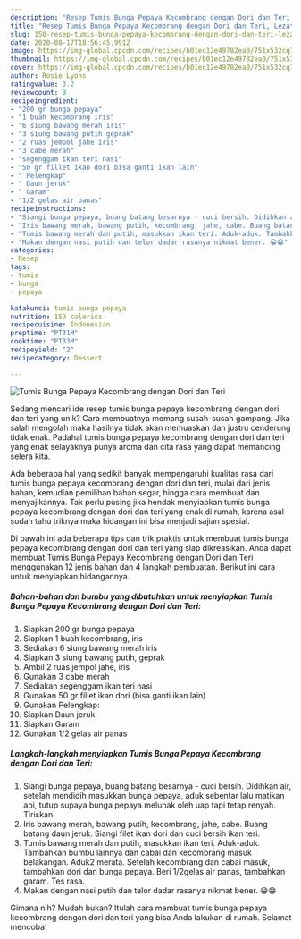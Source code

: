 ```yaml
---
description: "Resep Tumis Bunga Pepaya Kecombrang dengan Dori dan Teri, Lezat Sekali"
title: "Resep Tumis Bunga Pepaya Kecombrang dengan Dori dan Teri, Lezat Sekali"
slug: 150-resep-tumis-bunga-pepaya-kecombrang-dengan-dori-dan-teri-lezat-sekali
date: 2020-08-17T18:56:45.991Z
image: https://img-global.cpcdn.com/recipes/b01ec12e49782ea0/751x532cq70/tumis-bunga-pepaya-kecombrang-dengan-dori-dan-teri-foto-resep-utama.jpg
thumbnail: https://img-global.cpcdn.com/recipes/b01ec12e49782ea0/751x532cq70/tumis-bunga-pepaya-kecombrang-dengan-dori-dan-teri-foto-resep-utama.jpg
cover: https://img-global.cpcdn.com/recipes/b01ec12e49782ea0/751x532cq70/tumis-bunga-pepaya-kecombrang-dengan-dori-dan-teri-foto-resep-utama.jpg
author: Rosie Lyons
ratingvalue: 3.2
reviewcount: 9
recipeingredient:
- "200 gr bunga pepaya"
- "1 buah kecombrang iris"
- "6 siung bawang merah iris"
- "3 siung bawang putih geprak"
- "2 ruas jempol jahe iris"
- "3 cabe merah"
- "segenggam ikan teri nasi"
- "50 gr fillet ikan dori bisa ganti ikan lain"
- " Pelengkap"
- " Daun jeruk"
- " Garam"
- "1/2 gelas air panas"
recipeinstructions:
- "Siangi bunga pepaya, buang batang besarnya - cuci bersih. Didihkan air, setelah mendidih masukkan bunga pepaya, aduk sebentar lalu matikan api, tutup supaya bunga pepaya melunak oleh uap tapi tetap renyah. Tiriskan."
- "Iris bawang merah, bawang putih, kecombrang, jahe, cabe. Buang batang daun jeruk. Siangi filet ikan dori dan cuci bersih ikan teri."
- "Tumis bawang merah dan putih, masukkan ikan teri. Aduk-aduk. Tambahkan bumbu lainnya dan cabai dan kecombrang masuk belakangan. Aduk2 merata. Setelah kecombrang dan cabai masuk, tambahkan dori dan bunga pepaya. Beri 1/2gelas air panas, tambahkan garam. Tes rasa."
- "Makan dengan nasi putih dan telor dadar rasanya nikmat bener. 😁😁"
categories:
- Resep
tags:
- tumis
- bunga
- pepaya

katakunci: tumis bunga pepaya 
nutrition: 159 calories
recipecuisine: Indonesian
preptime: "PT31M"
cooktime: "PT33M"
recipeyield: "2"
recipecategory: Dessert

---
```



![Tumis Bunga Pepaya Kecombrang dengan Dori dan Teri](https://img-global.cpcdn.com/recipes/b01ec12e49782ea0/751x532cq70/tumis-bunga-pepaya-kecombrang-dengan-dori-dan-teri-foto-resep-utama.jpg)

Sedang mencari ide resep tumis bunga pepaya kecombrang dengan dori dan teri yang unik? Cara membuatnya memang susah-susah gampang. Jika salah mengolah maka hasilnya tidak akan memuaskan dan justru cenderung tidak enak. Padahal tumis bunga pepaya kecombrang dengan dori dan teri yang enak selayaknya punya aroma dan cita rasa yang dapat memancing selera kita.

Ada beberapa hal yang sedikit banyak mempengaruhi kualitas rasa dari tumis bunga pepaya kecombrang dengan dori dan teri, mulai dari jenis bahan, kemudian pemilihan bahan segar, hingga cara membuat dan menyajikannya. Tak perlu pusing jika hendak menyiapkan tumis bunga pepaya kecombrang dengan dori dan teri yang enak di rumah, karena asal sudah tahu triknya maka hidangan ini bisa menjadi sajian spesial.




Di bawah ini ada beberapa tips dan trik praktis untuk membuat tumis bunga pepaya kecombrang dengan dori dan teri yang siap dikreasikan. Anda dapat membuat Tumis Bunga Pepaya Kecombrang dengan Dori dan Teri menggunakan 12 jenis bahan dan 4 langkah pembuatan. Berikut ini cara untuk menyiapkan hidangannya.

<!--inarticleads1-->

##### Bahan-bahan dan bumbu yang dibutuhkan untuk menyiapkan Tumis Bunga Pepaya Kecombrang dengan Dori dan Teri:

1. Siapkan 200 gr bunga pepaya
1. Siapkan 1 buah kecombrang, iris
1. Sediakan 6 siung bawang merah iris
1. Siapkan 3 siung bawang putih, geprak
1. Ambil 2 ruas jempol jahe, iris
1. Gunakan 3 cabe merah
1. Sediakan segenggam ikan teri nasi
1. Gunakan 50 gr fillet ikan dori (bisa ganti ikan lain)
1. Gunakan  Pelengkap:
1. Siapkan  Daun jeruk
1. Siapkan  Garam
1. Gunakan 1/2 gelas air panas




<!--inarticleads2-->

##### Langkah-langkah menyiapkan Tumis Bunga Pepaya Kecombrang dengan Dori dan Teri:

1. Siangi bunga pepaya, buang batang besarnya - cuci bersih. Didihkan air, setelah mendidih masukkan bunga pepaya, aduk sebentar lalu matikan api, tutup supaya bunga pepaya melunak oleh uap tapi tetap renyah. Tiriskan.
1. Iris bawang merah, bawang putih, kecombrang, jahe, cabe. Buang batang daun jeruk. Siangi filet ikan dori dan cuci bersih ikan teri.
1. Tumis bawang merah dan putih, masukkan ikan teri. Aduk-aduk. Tambahkan bumbu lainnya dan cabai dan kecombrang masuk belakangan. Aduk2 merata. Setelah kecombrang dan cabai masuk, tambahkan dori dan bunga pepaya. Beri 1/2gelas air panas, tambahkan garam. Tes rasa.
1. Makan dengan nasi putih dan telor dadar rasanya nikmat bener. 😁😁




Gimana nih? Mudah bukan? Itulah cara membuat tumis bunga pepaya kecombrang dengan dori dan teri yang bisa Anda lakukan di rumah. Selamat mencoba!
